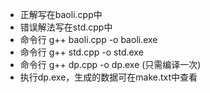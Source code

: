 * 正解写在baoli.cpp中
* 错误解法写在std.cpp中
* 命令行 g++ baoli.cpp -o baoli.exe
* 命令行 g++ std.cpp -o std.exe
* 命令行 g++ dp.cpp -o dp.exe (只需编译一次)
* 执行dp.exe，生成的数据可在make.txt中查看